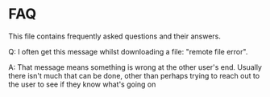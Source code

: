 # FAQ

This file contains frequently asked questions and their answers.

Q: I often get this message whilst downloading a file: "remote file error".

A: That message means something is wrong at the other user's end. Usually there isn't much that can be done, other than perhaps trying to reach out to the user to see if they know what's going on
